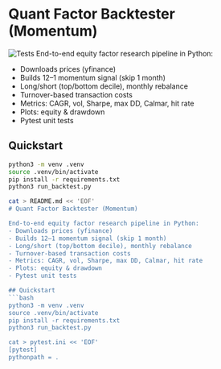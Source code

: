 # Quant Factor Backtester (Momentum)
![Tests](https://github.com/Aaliali7/quant_backtester/actions/workflows/tests.yml/badge.svg)
End-to-end equity factor research pipeline in Python:
- Downloads prices (yfinance)
- Builds 12–1 momentum signal (skip 1 month)
- Long/short (top/bottom decile), monthly rebalance
- Turnover-based transaction costs
- Metrics: CAGR, vol, Sharpe, max DD, Calmar, hit rate
- Plots: equity & drawdown
- Pytest unit tests

## Quickstart
```bash
python3 -m venv .venv
source .venv/bin/activate
pip install -r requirements.txt
python3 run_backtest.py

cat > README.md << 'EOF'
# Quant Factor Backtester (Momentum)

End-to-end equity factor research pipeline in Python:
- Downloads prices (yfinance)
- Builds 12–1 momentum signal (skip 1 month)
- Long/short (top/bottom decile), monthly rebalance
- Turnover-based transaction costs
- Metrics: CAGR, vol, Sharpe, max DD, Calmar, hit rate
- Plots: equity & drawdown
- Pytest unit tests

## Quickstart
```bash
python3 -m venv .venv
source .venv/bin/activate
pip install -r requirements.txt
python3 run_backtest.py

cat > pytest.ini << 'EOF'
[pytest]
pythonpath = .
